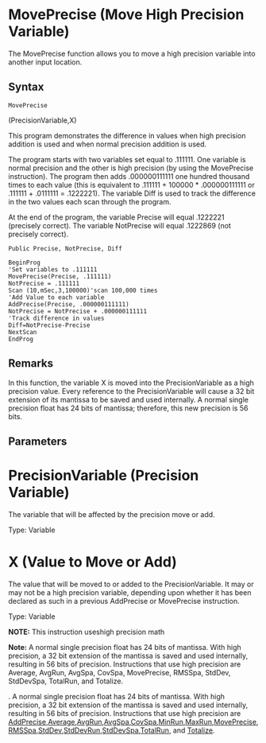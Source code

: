 # MovePrecise (Move High Precision Variable)

The MovePrecise function allows you to move a high precision variable into another input location.

## Syntax

```
MovePrecise
```

(PrecisionVariable,X)

This program demonstrates the difference in values when high precision addition is used and when normal precision addition is used.

The program starts with two variables set equal to .111111. One variable is normal precision and the other is high precision (by using the MovePrecise instruction). The program then adds .000000111111 one hundred thousand times to each value (this is equivalent to .111111 + 100000 \* .000000111111 or .111111 + .0111111 = .1222221). The variable Diff is used to track the difference in the two values each scan through the program.

At the end of the program, the variable Precise will equal .1222221 (precisely correct). The variable NotPrecise will equal .1222869 (not precisely correct).

```
Public Precise, NotPrecise, Diff

BeginProg
'Set variables to .111111
MovePrecise(Precise, .111111)
NotPrecise = .111111
Scan (10,mSec,3,100000)'scan 100,000 times
'Add Value to each variable
AddPrecise(Precise, .000000111111)
NotPrecise = NotPrecise + .000000111111
'Track difference in values
Diff=NotPrecise-Precise
NextScan
EndProg
```

## Remarks

In this function, the variable X is moved into the PrecisionVariable as a high precision value. Every reference to the PrecisionVariable will cause a 32 bit extension of its mantissa to be saved and used internally. A normal single precision float has 24 bits of mantissa; therefore, this new precision is 56 bits.

## Parameters

# PrecisionVariable (Precision Variable)

The variable that will be affected by the precision move or add.

Type: Variable

# X (Value to Move or Add)

The value that will be moved to or added to the PrecisionVariable. It may or may not be a high precision variable, depending upon whether it has been declared as such in a previous AddPrecise or MovePrecise instruction.

Type: Variable

**NOTE:** This instruction useshigh precision math

**Note:** A normal single precision float has 24 bits of mantissa. With high precision, a 32 bit extension of the mantissa is saved and used internally, resulting in 56 bits of precision. Instructions that use high precision are Average, AvgRun, AvgSpa, CovSpa, MovePrecise, RMSSpa, StdDev, StdDevSpa, TotalRun, and Totalize.

. A normal single precision float has 24 bits of mantissa. With high precision, a 32 bit extension of the mantissa is saved and used internally, resulting in 56 bits of precision. Instructions that use high precision are [AddPrecise](addprecise.md),[Average](average.md),[AvgRun](avgrun.md),[AvgSpa](avgspa.md),[CovSpa](covspa.md),[MinRun](minrun.md),[MaxRun](maxrun.md),[MovePrecise](#),[RMSSpa](rmsspa.md),[StdDev](stddev.md),[StdDevRun](stddevrun.md),[StdDevSpa](stddevspa.md),[TotalRun](totalrun.md), and [Totalize](totalize.md).
